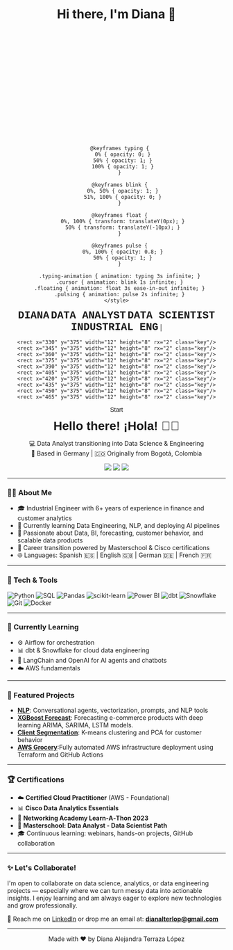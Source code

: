 

<h1 align="center">Hi there, I'm Diana 👋</h1>

<div align="center">

<svg width="800" height="400" xmlns="http://www.w3.org/2000/svg">
  <defs>
    <style>
      .bg { fill: #0d1117; }
      .computer-body { fill: #4a9eff; stroke: #2d5aa0; stroke-width: 3; }
      .screen { fill: #f0f6fc; stroke: #24292f; stroke-width: 2; }
      .keyboard { fill: #ffd700; stroke: #cc9900; stroke-width: 2; }
      .key { fill: #fff; stroke: #ddd; stroke-width: 1; }
      .text { font-family: 'Courier New', monospace; font-size: 24px; font-weight: bold; fill: #24292f; }
      .greeting { font-family: 'Arial', sans-serif; font-size: 28px; font-weight: bold; fill: #58a6ff; }
      .emoji { font-size: 24px; }
      .shape1 { fill: #ffd700; }
      .shape2 { fill: #ff6b9d; }
      .shape3 { fill: #4ecdc4; }
      .button { fill: #e6e6e6; stroke: #999; stroke-width: 2; cursor: pointer; }
      .button-text { font-family: 'Arial', sans-serif; font-size: 14px; fill: #333; text-anchor: middle; }
      .power-light { fill: #ff4444; }
      
      @keyframes typing {
        0% { opacity: 0; }
        50% { opacity: 1; }
        100% { opacity: 1; }
      }
      
      @keyframes blink {
        0%, 50% { opacity: 1; }
        51%, 100% { opacity: 0; }
      }
      
      @keyframes float {
        0%, 100% { transform: translateY(0px); }
        50% { transform: translateY(-10px); }
      }
      
      @keyframes pulse {
        0%, 100% { opacity: 0.8; }
        50% { opacity: 1; }
      }
      
      .typing-animation { animation: typing 3s infinite; }
      .cursor { animation: blink 1s infinite; }
      .floating { animation: float 3s ease-in-out infinite; }
      .pulsing { animation: pulse 2s infinite; }
    </style>
  </defs>
  
  <!-- Background -->
  <rect width="800" height="400" class="bg"/>
  
  <!-- Decorative shapes -->
  <ellipse cx="100" cy="100" rx="40" ry="60" class="shape1 floating"/>
  <path d="M 700 80 L 750 120 L 720 160 L 680 140 Z" class="shape2 floating" style="animation-delay: -1s;"/>
  <circle cx="80" cy="320" r="35" class="shape3 floating" style="animation-delay: -2s;"/>
  <path d="M 720 320 Q 750 280 780 320 Q 750 360 720 320" class="shape2 floating" style="animation-delay: -0.5s;"/>
  
  <!-- Computer Monitor -->
  <rect x="280" y="120" width="240" height="180" rx="15" class="computer-body"/>
  
  <!-- Screen -->
  <rect x="300" y="135" width="200" height="130" rx="5" class="screen"/>
  
  <!-- Power button and lights -->
  <circle cx="490" cy="285" r="4" class="power-light pulsing"/>
  <circle cx="505" cy="285" r="3" fill="#44ff44" class="pulsing" style="animation-delay: -1s;"/>
  
  <!-- Screen content -->
  <text x="400" y="160" class="text typing-animation" text-anchor="middle">DIANA</text>
  <text x="400" y="185" class="text typing-animation" style="animation-delay: 0.5s;" text-anchor="middle">DATA ANALYST</text>
  <text x="400" y="210" class="text typing-animation" style="animation-delay: 1s;" text-anchor="middle">DATA SCIENTIST</text>
  <text x="400" y="235" class="text typing-animation" style="animation-delay: 1.5s;" text-anchor="middle">INDUSTRIAL ENG</text>
  <text x="420" y="250" class="cursor">|</text>
  
  <!-- Computer Base/Stand -->
  <rect x="330" y="300" width="140" height="20" rx="10" class="computer-body"/>
  <rect x="370" y="320" width="60" height="30" rx="5" class="computer-body"/>
  
  <!-- Keyboard -->
  <ellipse cx="400" cy="370" rx="120" ry="25" class="keyboard"/>
  
  <!-- Keyboard keys (simplified) -->
  <g class="floating" style="animation-delay: -1.5s;">
    <rect x="320" y="360" width="12" height="8" rx="2" class="key"/>
    <rect x="335" y="360" width="12" height="8" rx="2" class="key"/>
    <rect x="350" y="360" width="12" height="8" rx="2" class="key"/>
    <rect x="365" y="360" width="12" height="8" rx="2" class="key"/>
    <rect x="380" y="360" width="12" height="8" rx="2" class="key"/>
    <rect x="395" y="360" width="12" height="8" rx="2" class="key"/>
    <rect x="410" y="360" width="12" height="8" rx="2" class="key"/>
    <rect x="425" y="360" width="12" height="8" rx="2" class="key"/>
    <rect x="440" y="360" width="12" height="8" rx="2" class="key"/>
    <rect x="455" y="360" width="12" height="8" rx="2" class="key"/>
    <rect x="470" y="360" width="12" height="8" rx="2" class="key"/>
    
    <rect x="330" y="375" width="12" height="8" rx="2" class="key"/>
    <rect x="345" y="375" width="12" height="8" rx="2" class="key"/>
    <rect x="360" y="375" width="12" height="8" rx="2" class="key"/>
    <rect x="375" y="375" width="12" height="8" rx="2" class="key"/>
    <rect x="390" y="375" width="12" height="8" rx="2" class="key"/>
    <rect x="405" y="375" width="12" height="8" rx="2" class="key"/>
    <rect x="420" y="375" width="12" height="8" rx="2" class="key"/>
    <rect x="435" y="375" width="12" height="8" rx="2" class="key"/>
    <rect x="450" y="375" width="12" height="8" rx="2" class="key"/>
    <rect x="465" y="375" width="12" height="8" rx="2" class="key"/>
  </g>
  
  <!-- Start button -->
  <rect x="580" y="280" width="80" height="35" rx="5" class="button floating"/>
  <text x="620" y="302" class="button-text">Start</text>
  
  <!-- Greeting text -->
  <text x="400" y="50" class="greeting typing-animation" text-anchor="middle" style="animation-delay: 2s;">Hello there! ¡Hola! 👋🤓</text>
</svg>

</div> 


<p align="center">
  💻 Data Analyst transitioning into Data Science & Engineering<br/>
  📍 Based in Germany | 🇨🇴 Originally from Bogotá, Colombia
</p>
<p align="center">
  <a href="https://www.linkedin.com/in/dianaterrazalopez/"><img src="https://img.shields.io/badge/-LinkedIn-blue?style=flat-square&logo=linkedin" /></a>
  <a href="https://github.com/Dianaaleja"><img src="https://img.shields.io/badge/-GitHub-181717?style=flat-square&logo=github" /></a>
  <a href="mailto:dianalterlop@gmail.com"><img src="https://img.shields.io/badge/-Email-white?style=flat-square&logo=gmail" /></a>
</p>

---

### 👩‍💻 About Me

- 🎓 Industrial Engineer with 6+ years of experience in finance and customer analytics  
- 🌱 Currently learning Data Engineering, NLP, and deploying AI pipelines  
- 🧠 Passionate about Data, BI, forecasting, customer behavior, and scalable data products  
- 🚀 Career transition powered by Masterschool & Cisco certifications  
- 🌐 Languages: Spanish 🇪🇸 | English 🇬🇧 | German 🇩🇪 | French 🇫🇷

---

### 🚀 Tech & Tools

![Python](https://img.shields.io/badge/Python-3670A0?style=for-the-badge&logo=python&logoColor=ffdd54)
![SQL](https://img.shields.io/badge/SQL-025E8C?style=for-the-badge&logo=postgresql&logoColor=white)
![Pandas](https://img.shields.io/badge/pandas-150458?style=for-the-badge&logo=pandas)
![scikit-learn](https://img.shields.io/badge/scikit--learn-F7931E?style=for-the-badge&logo=scikit-learn&logoColor=white)
![Power BI](https://img.shields.io/badge/Power%20BI-F2C811?style=for-the-badge&logo=powerbi&logoColor=000)
![dbt](https://img.shields.io/badge/dbt-%23FF694B.svg?style=for-the-badge&logo=dbt&logoColor=white)
![Snowflake](https://img.shields.io/badge/Snowflake-56B9DA?style=for-the-badge&logo=snowflake&logoColor=white)
![Git](https://img.shields.io/badge/Git-F05032?style=for-the-badge&logo=git&logoColor=white)
![Docker](https://img.shields.io/badge/Docker-0db7ed?style=for-the-badge&logo=docker&logoColor=white)

---

### 🌱 Currently Learning

- ⚙️ Airflow for orchestration  
- 📊 dbt & Snowflake for cloud data engineering  
- 🧪 LangChain and OpenAI for AI agents and chatbots  
- ☁️ AWS fundamentals  

---

### 📌 Featured Projects

- [**NLP**](https://github.com/Dianaaleja/NLP): Conversational agents, vectorization, prompts, and NLP tools  
- [**XGBoost Forecast**](https://github.com/Dianaaleja/corporacion_favorita): Forecasting e-commerce products with deep learning ARIMA, SARIMA, LSTM models.  
- [**Client Segmentation**](https://github.com/Dianaaleja/travel_tide_customer_segment): K-means clustering and PCA for customer behavior  
- [**AWS Grocery**](https://github.com/Dianaaleja/AWS_grocery):Fully automated AWS infrastructure deployment using Terraform and GitHub Actions  

---

### 🏆 Certifications


- ☁️ **Certified Cloud Practitioner** (AWS - Foundational)  
- 📊 **Cisco Data Analytics Essentials**  
- 🧠 **Networking Academy Learn‑A‑Thon 2023**  
- 🏫 **Masterschool: Data Analyst - Data Scientist Path**  
- 🎓 Continuous learning: webinars, hands-on projects, GitHub collaboration   

---

### ✨ Let's Collaborate!

I'm open to collaborate on data science, analytics, or data engineering projects — especially where we can turn messy data into actionable insights. I enjoy learning and am always eager to explore new technologies and grow professionally. 

💬 Reach me on [LinkedIn](https://www.linkedin.com/in/dianaterrazalopez/) or drop me an email at: **dianalterlop@gmail.com**

---

<p align="center">
  Made with ❤️ by Diana Alejandra Terraza López
</p>
